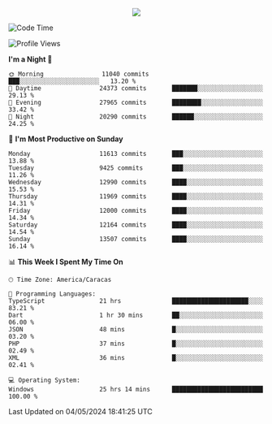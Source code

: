 <p align="center">
  <a href="http://www.github.com/thevacs">
    <img src="https://github-readme-streak-stats.herokuapp.com/?user=thevacs&stroke=ffffff&background=1c1917&ring=0891b2&fire=0891b2&currStreakNum=ffffff&currStreakLabel=0891b2&sideNums=ffffff&sideLabels=ffffff&dates=ffffff&hide_border=true" />
  </a>
</p>

<!--START_SECTION:waka-->
![Code Time](http://img.shields.io/badge/Code%20Time-2%2C495%20hrs%2026%20mins-blue)

![Profile Views](http://img.shields.io/badge/Profile%20Views-0-blue)

**I'm a Night 🦉** 

```text
🌞 Morning                11040 commits       ███░░░░░░░░░░░░░░░░░░░░░░   13.20 % 
🌆 Daytime                24373 commits       ███████░░░░░░░░░░░░░░░░░░   29.13 % 
🌃 Evening                27965 commits       ████████░░░░░░░░░░░░░░░░░   33.42 % 
🌙 Night                  20290 commits       ██████░░░░░░░░░░░░░░░░░░░   24.25 % 
```
📅 **I'm Most Productive on Sunday** 

```text
Monday                   11613 commits       ███░░░░░░░░░░░░░░░░░░░░░░   13.88 % 
Tuesday                  9425 commits        ███░░░░░░░░░░░░░░░░░░░░░░   11.26 % 
Wednesday                12990 commits       ████░░░░░░░░░░░░░░░░░░░░░   15.53 % 
Thursday                 11969 commits       ████░░░░░░░░░░░░░░░░░░░░░   14.31 % 
Friday                   12000 commits       ████░░░░░░░░░░░░░░░░░░░░░   14.34 % 
Saturday                 12164 commits       ████░░░░░░░░░░░░░░░░░░░░░   14.54 % 
Sunday                   13507 commits       ████░░░░░░░░░░░░░░░░░░░░░   16.14 % 
```


📊 **This Week I Spent My Time On** 

```text
🕑︎ Time Zone: America/Caracas

💬 Programming Languages: 
TypeScript               21 hrs              █████████████████████░░░░   83.21 % 
Dart                     1 hr 30 mins        ██░░░░░░░░░░░░░░░░░░░░░░░   06.00 % 
JSON                     48 mins             █░░░░░░░░░░░░░░░░░░░░░░░░   03.20 % 
PHP                      37 mins             █░░░░░░░░░░░░░░░░░░░░░░░░   02.49 % 
XML                      36 mins             █░░░░░░░░░░░░░░░░░░░░░░░░   02.41 % 

💻 Operating System: 
Windows                  25 hrs 14 mins      █████████████████████████   100.00 % 
```


 Last Updated on 04/05/2024 18:41:25 UTC
<!--END_SECTION:waka-->
